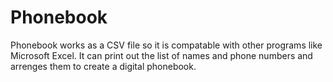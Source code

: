 # Phonebook
Phonebook works as a CSV file so it is compatable with other programs like Microsoft Excel. It can print out the list of names and phone numbers and arrenges them to create a digital phonebook.

